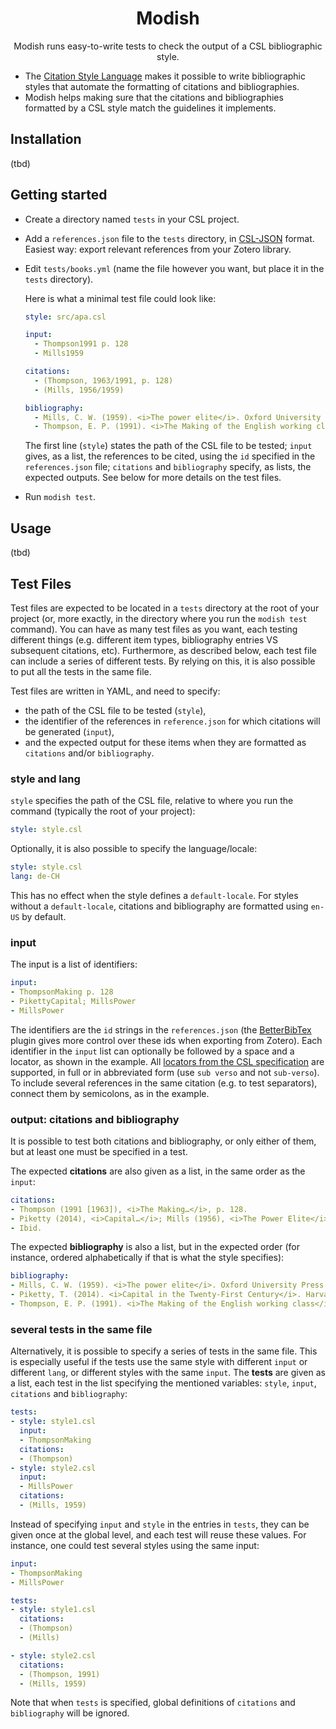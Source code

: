 <div align="center">

# Modish

Modish runs easy-to-write tests to check the output of a CSL bibliographic
style.

</div>

- The [Citation Style Language](https://citationstyles.org/) makes it possible to
  write bibliographic styles that automate the formatting of citations and
  bibliographies.
- Modish helps making sure that the citations and bibliographies formatted by a
  CSL style match the guidelines it implements.


## Installation

(tbd)

## Getting started

- Create a directory named `tests` in your CSL project.

- Add a `references.json` file to the `tests` directory, in
  [CSL-JSON](https://citeproc-js.readthedocs.io/en/latest/csl-json/markup.html)
  format. Easiest way: export relevant references from your Zotero library.

- Edit `tests/books.yml` (name the file however you want, but place it in the
  `tests` directory).

  Here is what a minimal test file could look like:

  ```yaml
  style: src/apa.csl

  input:
    - Thompson1991 p. 128
    - Mills1959

  citations:
    - (Thompson, 1963/1991, p. 128)
    - (Mills, 1956/1959)

  bibliography:
    - Mills, C. W. (1959). <i>The power elite</i>. Oxford University Press. (Original work published 1956)
    - Thompson, E. P. (1991). <i>The Making of the English working class</i>. Penguin Books. (Original work published 1963)
  ```

  The first line (`style`) states the path of the CSL file to be tested; 
  `input` gives, as a list, the references to be cited, using the `id` specified
  in the `references.json` file; `citations` and `bibliography` specify, as 
  lists, the expected outputs. See below for more details on the test files.

- Run `modish test`.

## Usage

(tbd)

## Test Files

Test files are expected to be located in a `tests` directory at the root of
your project (or, more exactly, in the directory where you run the
`modish test` command). You can have as many test files as you want, each
testing different things (e.g. different item types, bibliography entries
VS subsequent citations, etc). Furthermore, as described below, each test file
can include a series of different tests. By relying on this, it is also
possible to put all the tests in the same file.

Test files are written in YAML, and need to specify:

- the path of the CSL file to be tested (`style`),
- the identifier of the references in `reference.json` for which citations will
  be generated (`input`),
- and the expected output for these items when they are formatted as `citations`
  and/or `bibliography`.

### style and lang

`style` specifies the path of the CSL file, relative to where you run the
command (typically the root of your project):
```yaml
style: style.csl
```

Optionally, it is also possible to specify the language/locale:

```yaml
style: style.csl
lang: de-CH
```

This has no effect when the style defines a `default-locale`. For styles without
a `default-locale`, citations and bibliography are formatted using `en-US` by
default.

### input

The input is a list of identifiers:
```yaml
input:
- ThompsonMaking p. 128
- PikettyCapital; MillsPower
- MillsPower
```

The identifiers are the `id` strings in the `references.json` (the
[BetterBibTex](https://retorque.re/zotero-better-bibtex/) plugin gives more
control over these ids when exporting from Zotero). Each identifier in the
`input` list can optionally be followed by a space and a locator, as shown in
the example. All [locators from the CSL specification](https://docs.citationstyles.org/en/stable/specification.html#locators)
are supported, in full or in abbreviated form (use `sub verso` and not
`sub-verso`). To include several references in the same citation (e.g. to test
separators), connect them by semicolons, as in the example.

### output: citations and bibliography

It is possible to test both citations and bibliography, or only either of them,
but at least one must be specified in a test.

The expected **citations** are also given as a list, in the same order as the
`input`:
```yaml
citations:
- Thompson (1991 [1963]), <i>The Making…</i>, p. 128.
- Piketty (2014), <i>Capital…</i>; Mills (1956), <i>The Power Elite</i>.
- Ibid.
```

The expected **bibliography** is also a list, but in the expected order (for
instance, ordered alphabetically if that is what the style specifies):
```yaml
bibliography:
- Mills, C. W. (1959). <i>The power elite</i>. Oxford University Press. (Original work published 1956)
- Piketty, T. (2014). <i>Capital in the Twenty-First Century</i>. Harvard University Press
- Thompson, E. P. (1991). <i>The Making of the English working class</i>. Penguin Books. (Original work published 1963)
```

### several tests in the same file

Alternatively, it is possible to specify a series of tests in the same file.
This is especially useful if the tests use the same style with different
`input` or different `lang`, or different styles with the same `input`. The
**tests** are given as a list, each test in the list specifying the mentioned
variables: `style`, `input`, `citations` and `bibliography`:

```yaml
tests:
- style: style1.csl
  input:
  - ThompsonMaking
  citations:
  - (Thompson)
- style: style2.csl
  input:
  - MillsPower
  citations:
  - (Mills, 1959)
```

Instead of specifying `input` and `style` in the entries in `tests`, they can
be given once at the global level, and each test will reuse these values. For
instance, one could test several styles using the same input:

```yaml
input:
- ThompsonMaking
- MillsPower

tests:
- style: style1.csl
  citations:
  - (Thompson)
  - (Mills)

- style: style2.csl
  citations:
  - (Thompson, 1991)
  - (Mills, 1959)
```

Note that when `tests` is specified, global definitions of `citations` and
`bibliography` will be ignored.

